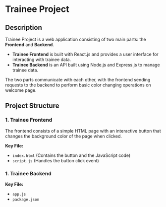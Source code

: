 # Trainee Project

## Description
Trainee Project is a web application consisting of two main parts: the **Frontend** and **Backend**. 

- **Trainee Frontend** is built with React.js and provides a user interface for interacting with trainee data.
- **Trainee Backend** is an API built using Node.js and Express.js to manage trainee data.

The two parts communicate with each other, with the frontend sending requests to the backend to perform basic color changing operations on welcome page.

## Project Structure

### 1. **Trainee Frontend**

The frontend consists of a simple HTML page with an interactive button that changes the background color of the page when clicked.

**Key File:**
- `index.html` (Contains the button and the JavaScript code)
- `script.js` (Handles the button click event)

### 1. **Trainee Backend**

**Key File:**
- `app.js` 
- `package.json`


